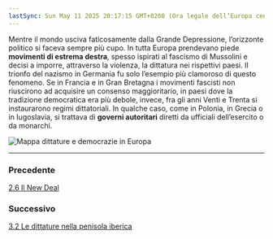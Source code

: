 ```yaml
---
lastSync: Sun May 11 2025 20:17:15 GMT+0200 (Ora legale dell’Europa centrale)
---
```

Mentre il mondo usciva faticosamente dalla Grande Depressione, l’orizzonte politico si faceva sempre più cupo. In tutta Europa prendevano piede **movimenti di estrema destra**, spesso ispirati al fascismo di Mussolini e decisi a imporre, attraverso la violenza, la dittatura nei rispettivi paesi. Il trionfo del nazismo in Germania fu solo l’esempio più clamoroso di questo fenomeno. Se in Francia e in Gran Bretagna i movimenti fascisti non riuscirono ad acquisire un consenso maggioritario, in paesi dove la tradizione democratica era più debole, invece, fra gli anni Venti e Trenta si instaurarono regimi dittatoriali. In qualche caso, come in Polonia, in Grecia o in Iugoslavia, si trattava di **governi autoritari** diretti da ufficiali dell’esercito o da monarchi.

![Mappa dittature e democrazie in Europa](Mappa%20dittature%20e%20democrazie%20in%20Europa.png)


---
### Precedente
[2.6 Il New Deal](2.6%20Il%20New%20Deal.md)

### Successivo
[3.2 Le dittature nella penisola iberica](3.2%20Le%20dittature%20nella%20penisola%20iberica.md)